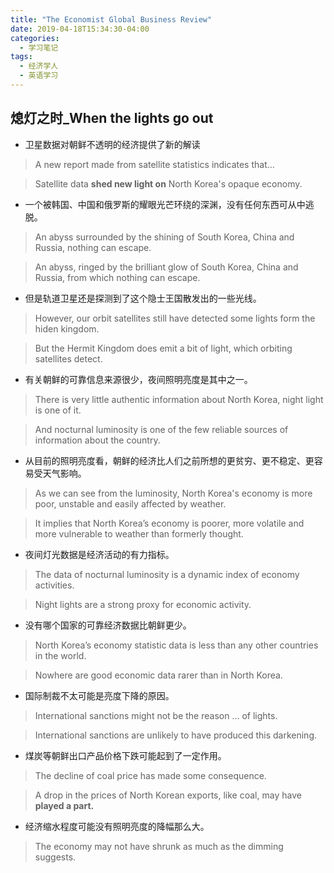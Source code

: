 ```yaml
---
title: "The Economist Global Business Review"
date: 2019-04-18T15:34:30-04:00
categories:
  - 学习笔记
tags:
  - 经济学人
  - 英语学习
---
```




## 熄灯之时_When the lights go out

- 卫星数据对朝鲜不透明的经济提供了新的解读

> A new report made from satellite statistics indicates that…

> Satellite data **shed new light on** North Korea's opaque economy.

 

- 一个被韩国、中国和俄罗斯的耀眼光芒环绕的深渊，没有任何东西可从中逃脱。

> An abyss surrounded by the shining of South Korea, China and Russia, nothing can escape.

> An abyss, ringed by the brilliant glow of South Korea, China and Russia, from which nothing can escape.

 

- 但是轨道卫星还是探测到了这个隐士王国散发出的一些光线。

> However, our orbit satellites still have detected some lights form the hiden kingdom.

> But the Hermit Kingdom does emit a bit of light, which orbiting satellites detect.

 

- 有关朝鲜的可靠信息来源很少，夜间照明亮度是其中之一。

> There is very little authentic information about North Korea, night light is one of it.

> And nocturnal luminosity is one of the few reliable sources of information about the country.

 

- 从目前的照明亮度看，朝鲜的经济比人们之前所想的更贫穷、更不稳定、更容易受天气影响。

> As we can see from the luminosity, North Korea's economy is more poor, unstable and easily affected by weather.

> It implies that North Korea’s economy is poorer, more volatile and more vulnerable to weather than formerly thought.

 

- 夜间灯光数据是经济活动的有力指标。

> The data of nocturnal luminosity is a dynamic index of economy activities.

> Night lights are a strong proxy for economic activity.

 

- 没有哪个国家的可靠经济数据比朝鲜更少。

> North Korea’s economy statistic data is less than any other countries in the world.

> Nowhere are good economic data rarer than in North Korea.

 

- 国际制裁不太可能是亮度下降的原因。

> International sanctions might not be the reason … of lights.

> International sanctions are unlikely to have produced this darkening.

 

- 煤炭等朝鲜出口产品价格下跌可能起到了一定作用。

> The decline of coal price has made some consequence.

> A drop in the prices of North Korean exports, like coal, may have **played a part.**

 

- 经济缩水程度可能没有照明亮度的降幅那么大。

> The economy may not have shrunk as much as the dimming suggests.

